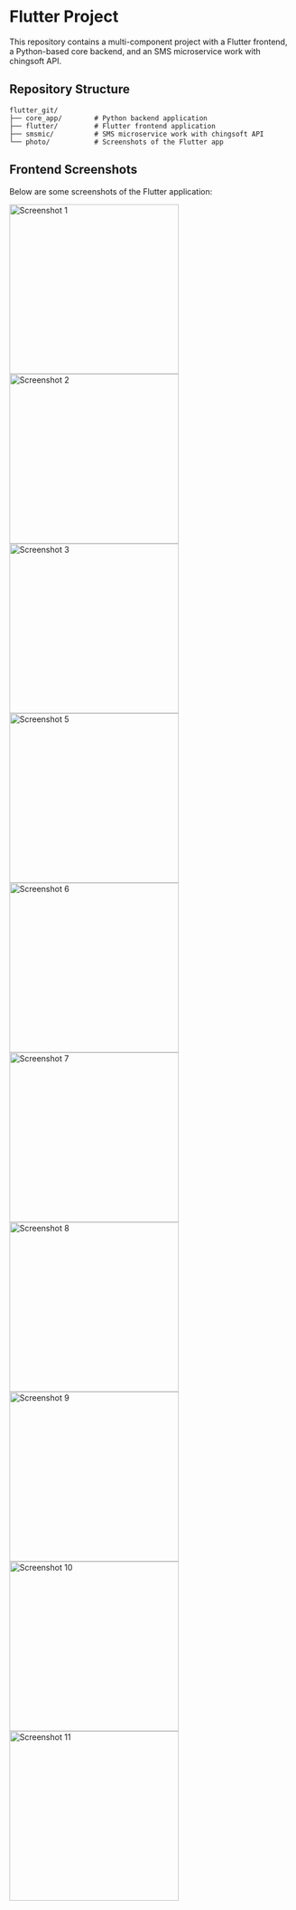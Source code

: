 # Flutter  Project

This repository contains a multi-component project with a Flutter frontend, a Python-based core backend, and an SMS microservice work with chingsoft API.

## Repository Structure

```
flutter_git/
├── core_app/        # Python backend application
├── flutter/         # Flutter frontend application
├── smsmic/          # SMS microservice work with chingsoft API
└── photo/           # Screenshots of the Flutter app
```

## Frontend Screenshots

Below are some screenshots of the Flutter application:


<img src="./photo/Screenshot_20250213_013227.png" width="300" alt="Screenshot 1" /><img src="./photo/Screenshot_20250213_013240.png" width="300" alt="Screenshot 2" /><img src="./photo/Screenshot_20250213_013257.png" width="300" alt="Screenshot 3" /><img src="./photo/Screenshot_20250213_013815.png" width="300" alt="Screenshot 5" />
<img src="./photo/Screenshot_20250213_013855.png" width="300" alt="Screenshot 6" /><img src="./photo/Screenshot_20250213_013920.png" width="300" alt="Screenshot 7" /><img src="./photo/Screenshot_20250213_014219.png" width="300" alt="Screenshot 8" /><img src="./photo/Screenshot_20250213_014246.png" width="300" alt="Screenshot 9" />
<img src="./photo/Screenshot_20250213_014301.png" width="300" alt="Screenshot 10" /><img src="./photo/Screenshot_20250213_014436.png" width="300" alt="Screenshot 11" />
